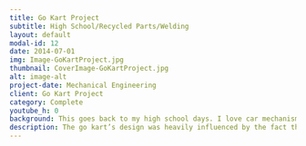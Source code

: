 ```yaml
---
title: Go Kart Project
subtitle: High School/Recycled Parts/Welding 
layout: default
modal-id: 12
date: 2014-07-01
img: Image-GoKartProject.jpg
thumbnail: CoverImage-GoKartProject.jpg
alt: image-alt
project-date: Mechanical Engineering
client: Go Kart Project
category: Complete
youtube_h: 0
background: This goes back to my high school days. I love car mechanisms and welding/fabrication, so in my spare time, I wanted to build a Go Kart! Thankfully, my welding teacher, donated an old lawn mower that I used to convert into an awesome go kart! Many of my welding friends helped out on building the go kart and I had a lot of fun designing this from scratch and not spending a penny!
description: The go kart’s design was heavily influenced by the fact that it needed to use an old lawn mower’s parts. One of the biggest problems was that the engine was a vertical gasoline engine. Which meant that our swing rear solid axle suspension system was not able to work mechanically with the engine, without other additional power transferring mechanisms. Now, keep in mind that the point was to convert the lawn mower into a go kart, so the parts that we could use were limited. After some thought, I decided to mount the entire engine on the rear axle transmission and move the driver seat as forward as possible to still have weight on the front tires. The go kart had an independent single A-arm suspension on the front and a solid axle swing suspension system on the rear. This project was one of my favorites, but because I had to move to Waterloo Ontario for University, I gave it away to a friend of mine that hopefully has improved the design and has fun driving it!
---
```

